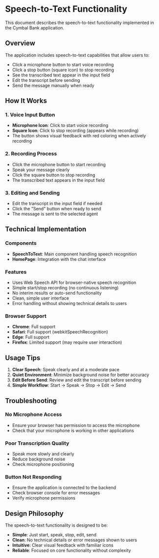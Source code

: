 # Speech-to-Text Functionality

This document describes the speech-to-text functionality implemented in the Cymbal Bank application.

## Overview

The application includes speech-to-text capabilities that allow users to:
- Click a microphone button to start voice recording
- Click a stop button (square icon) to stop recording
- See the transcribed text appear in the input field
- Edit the transcript before sending
- Send the message manually when ready

## How It Works

### 1. Voice Input Button
- **Microphone Icon**: Click to start voice recording
- **Square Icon**: Click to stop recording (appears while recording)
- The button shows visual feedback with red coloring when actively recording

### 2. Recording Process
- Click the microphone button to start recording
- Speak your message clearly
- Click the square button to stop recording
- The transcribed text appears in the input field

### 3. Editing and Sending
- Edit the transcript in the input field if needed
- Click the "Send" button when ready to send
- The message is sent to the selected agent

## Technical Implementation

### Components
- **SpeechToText**: Main component handling speech recognition
- **HomePage**: Integration with the chat interface

### Features
- Uses Web Speech API for browser-native speech recognition
- Simple start/stop recording (no continuous listening)
- No interim results or auto-send functionality
- Clean, simple user interface
- Error handling without showing technical details to users

### Browser Support
- **Chrome**: Full support
- **Safari**: Full support (webkitSpeechRecognition)
- **Edge**: Full support
- **Firefox**: Limited support (may require user interaction)

## Usage Tips

1. **Clear Speech**: Speak clearly and at a moderate pace
2. **Quiet Environment**: Minimize background noise for better accuracy
3. **Edit Before Send**: Review and edit the transcript before sending
4. **Simple Workflow**: Start → Speak → Stop → Edit → Send

## Troubleshooting

### No Microphone Access
- Ensure your browser has permission to access the microphone
- Check that your microphone is working in other applications

### Poor Transcription Quality
- Speak more slowly and clearly
- Reduce background noise
- Check microphone positioning

### Button Not Responding
- Ensure the application is connected to the backend
- Check browser console for error messages
- Verify microphone permissions

## Design Philosophy

The speech-to-text functionality is designed to be:
- **Simple**: Just start, speak, stop, edit, send
- **Clean**: No technical details or error messages shown to users
- **Intuitive**: Clear visual feedback with familiar icons
- **Reliable**: Focused on core functionality without complexity
